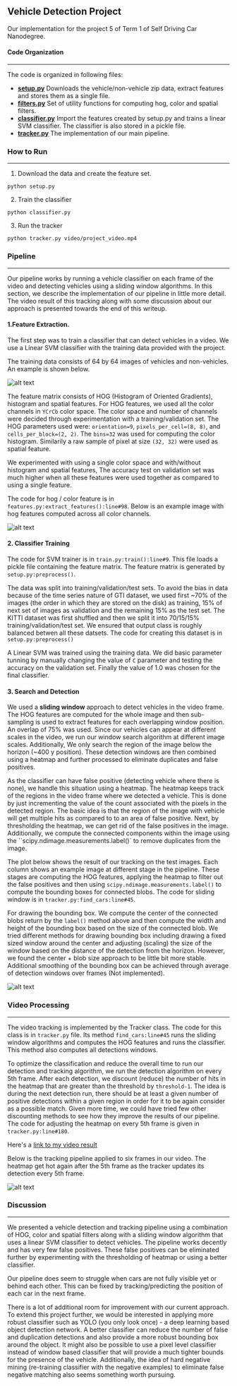 ## Vehicle Detection Project

Our implementation for the project 5 of Term 1 of Self Driving Car Nanodegree.

[//]: # (Image References)
[image1]: ./output_images/car_nocar.jpg
[image2]: ./output_images/hog_features.jpg
[image3]: ./output_images/pipeline.jpg
[image4]: ./output_images/pipeline_video_frame.jpg


#### Code Organization
---

The code is organized in following files:


* **[setup.py](./setup.py)** Downloads the vehicle/non-vehicle zip data, extract features and stores them as a single file. 
* **[filters.py](./filters.py)** Set of utility functions for computing hog, color and spatial filters.
* **[classifier.py](classifier.py)** Import the features created by setup.py and trains a linear SVM classifier. The classifier is also stored in a pickle file. 
* **[tracker.py](tracker.py)** The implementation of our main pipeline. 

### How to Run
---
1. Download the data and create the feature set. 
```
python setup.py
```
2. Train the classifier
```
python classifier.py
```
3. Run the tracker
```
python tracker.py video/project_video.mp4
```

### Pipeline
---

Our pipeline works by running a vehicle classifier on each frame of the video and detecting vehicles using a sliding window algorithms. In this section, we describe the implementation of our pipeline in little more detail. The video result of this tracking along with some discussion about our approach is presented towards the end of this writeup. 

#### 1.Feature Extraction. 

The first step was to train a classifier that can detect vehicles in a video. We use a Linear SVM classifier with the training data provided with the project. 

The training data consists of 64 by 64 images of vehicles and non-vehicles. An example is shown below. 

![alt text][image1]

The feature matrix consists of HOG (Histogram of Oriented Gradients), histogram and spatial features. For HOG features, we used all the color channels in `YCrCb` color space. The color space and number of channels were decided through experimentation with a training/validation set. The HOG parameters used were: `orientation=9`, `pixels_per_cell=(8, 8)`, and `cells_per_block=(2, 2)`. The `bins=32` was used for computing the color histogram. Similarily a raw sample of pixel at size `(32, 32)` were used as spatial feature. 

We experimented with using a single color space and with/without histogram and spatial features, The accuracy test on validation set was much higher when all these features were used together as compared to using a single feature. 

The code for hog / color feature is in `features.py:extract_features():line#98`. Below is an example image with hog features computed across all color channels. 

![alt text][image2]

#### 2. Classifier Training

The code for SVM trainer is in `train.py:train():line#9`. This file loads a pickle file containing the feature matrix. The feature matrix is generated by `setup.py:preprocess()`. 

The data was split into training/validation/test sets. To avoid the bias in data because of the time series nature of GTI dataset, we used first ~70% of the images (the order in which they are stored on the disk) as training, 15% of next set of images as validation and the remaining 15% as the test set. The KITTI dataset was first shuffled and then we split it into 70/15/15% training/validation/test set. We ensured that output class is roughly balanced betwen all these datsets. The code for creating this dataset is in `setup.py:preprocess()`

A Linear SVM was trained using the training data. We did basic parameter tunning by manually changing the value of `C` parameter and testing the accuracy on the validation set. Finally the value of 1.0 was chosen for the final classifier. 

#### 3. Search and Detection

We used a **sliding window** approach to detect vehicles in the video frame. The HOG features are computed for the whole image and then sub-sampling is used to extract features for each overlapping window position. An overlap of 75% was used. Since our vehicles can appear at different scales in the video, we run our window search algorithm at different image scales. Additionally, We only search the region of the image below the horizon (~400 y position). These detection windows are then combined using a heatmap and further processed to eliminate duplicates and false positives. 

As the classifier can have false positive (detecting vehicle where there is none), we handle this situation using a heatmap. The heatmap keeps track of the regions in the video frame where we detected a vehicle. This is done by just incrementing the value of the count associated with the pixels in the detected region. The basic idea is that the region of the image with vehicle will get multiple hits as compared to to an area of false positive. Next, by thresholding the heatmap, we can get rid of the false positives in the image. Additionally, we compute the connected components within the image using the   ``scipy.ndimage.measurements.label()` to remove duplicates from the image. 

The plot below shows the result of our tracking on the test images. Each column shows an example image at different stage in the pipeline. These stages are computing the HOG features, applying the heatmap to filter out the false positives and then using `scipy.ndimage.measurements.label()` to compute the bounding boxes for connected blobs. The code for sliding window is in  `tracker.py:find_cars:line#45`. 

For drawing the bounding box. We compute the center of the connected blobs return by the `label()` method above and then compute the width and height of the bounding box based on the size of the connected blob. We tried different methods for drawing bounding box including drawing a fixed sized window around the center and adjusting (scaling) the size of the window based on the distance of the detection from the horizon. However, we found the center + blob size approach to be little bit more stable. Additional smoothing of the bounding box can be achieved through average of detection windows over frames (Not implemented).   


![alt text][image3]

### Video Processing
---

The video tracking is implemented by the Tracker class. The code for this class is in `tracker.py` file. Its method `find_cars:line#45` runs the sliding window algorithms and computes the HOG features and runs the classifier. This method also computes all detections windows. 

To optimize the classification and reduce the overall time to run our detection and tracking algorithm, we run the detection algorithm on every 5th frame. After each detection, we discount (reduce) the number of hits in the heatmap that are greater than the threshold by `threshold-1`. The idea is during the next detection run, there should be at least a given number of positive detections within a given region in order for it to be again consider as a possible match. Given more time, we could have tried few other discounting methods to see how they improve the results of our pipeline. The code for adjusting the heatmap on every 5th frame is given in `tracker.py:line#180`.  

Here's a [link to my video result](./project_video_tracked.mp4)

Below is the tracking pipeline applied to six frames in our video. The heatmap get hot again after the 5th frame as the tracker updates its detection every 5th frame. 

![alt text][image4]


### Discussion
---

We presented a vehicle detection and tracking pipeline using a combination of HOG, color and spatial filters along with a sliding window algorithm that uses a linear SVM classifier to detect vehicles. The pipeline works decently and has very few false positives. These false positives can be eliminated further by experimenting with the thresholding of heatmap or using a better classifier. 

Our pipeline does seem to  struggle when cars are not fully visible yet or behind each other. This can be fixed by tracking/predicting the position of each car in the next frame. 

There is a lot of additional room for improvement with our current approach. To extend this project further,  we would be interested in applying more robust classifier such as YOLO (you only look once) - a deep learning based object detection network. A better classifier can reduce the number of false and duplication detections and also provide a more robust bounding box around the object. It might also be possible to use a pixel level classifier instead of window based classifier that will provide a much tighter bounds for the presence of the vehicle. Additionally, the idea of hard negative mining (re-training classifier with the negative examples) to eliminate false negative matching also seems something worth pursuing. 


